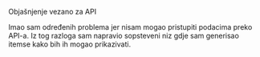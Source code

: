 Objašnjenje vezano za API

Imao sam određenih problema jer nisam mogao pristupiti podacima preko API-a.
Iz tog razloga sam napravio sopsteveni niz gdje sam generisao itemse kako bih ih mogao prikazivati.
